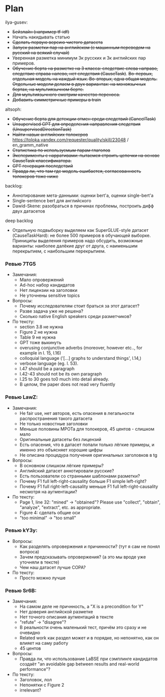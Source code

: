 # Plan

ilya-gusev:
- ~~Бейзлайн (например tf-idf)~~
- Начать накидывать статью
- ~~Сделать первую версию чистого датасета~~
- ~~Запуск разметки пар на английском (с машинным переводом на русский на всякий случай)~~
- Уверенная разметка минимум 3к русских и 3к английских пар примеров.
- ~~Обучение берта на разметке на 3 класса: следствие слева направо, следствие справа налево, нет следствия (CauseTask)~~. ~~Во-первых, отдельная модель на каждый язык. Во-вторых, одна общая модель. Отдельные модели делаем в двух вариантах: на моноязычных бертах, на мультиязычном берте.~~
- ~~Для мультиязычного смотрим качество переноса.~~
- ~~Добавить симметричные примеры в train~~


altsoph:
- ~~Обучение берта для детекции отмен среди следствий (CancelTask)~~
- ~~Unsupervised GPT для определения направления следствия (UnsupervisedDirectionTask)~~
- ~~Найти навык английских толокеров~~ https://toloka.yandex.com/requester/quality/skill/23048 / en_gramm_native
- ~~Статистика по используемым парам глаголов~~
- ~~Эксперименты с нарративами: пытаемся строить цепочки на основе CauseTask классификатора.~~
- ~~GPT генерация последствий~~
- ~~Правда ли, что там где модель ошибается, согласованность толокеров тоже ниже~~

backlog:
- Аннотирование мета-данными: оценки bert'а, оценки single-bert'а
- Single-sentence bert для английского
- Dawid-Skene: разобраться в причинах проблемы, построить дифф двух датасетов


deep backlog
- Отдельную подвыборку выделяем как SuperGLUE-style датасет (CauseTaskHard): не более 500 примеров в обучающей выборке. Приниципы выделения примеров надо обсудить, возможные варианты: наиболее далёкие друг от друга, с наименьшим перекрытием, с наибольшим перекрытием. 


### Ревью 7TG5
* Замечания:
  * Мало опровержений
  * Ad-hoc набор кандидатов
  * Нет лицензии на заголовки
  * Не уточнены sensitive topics
* Вопросы:
  * Почему исследователям стоит браться за этот датасет?
  * Разве задача уже не решена?
  * Сколько native English speakers среди разметчиков?
* По тексту:
  * section 3.8 не нужна
  * Figure 2 не нужна
  * Table 9 не нужна
  * GPT тоже выкинуть
  * overusing conjunctive adverbs (moreover, however etc.., for example in l. 15, l.16)
  * colloquial language ('[...] graphs to understand things', l.14,)
  * verbose language (eg. l. 53).
  * l.47 should be a paragraph
  * l.42-43 should not be its own paragraph
  * l.25 to 30 goes to0 much into detail already.
  * В целом, the paper does not read very fluently

### Ревью LawZ:
* Замечания:
  * Не fair use, нет авторов, есть опасения в легальности распространения такого датасета
  * Не только новостные заголовки
  * Меньше половины МРОТа для толокеров, 45 центов - слишком мало
  * Оригинальные датасеты без лицензий
  * Есть опасения, что в датасет попали только лёгкие примеры, и именно это объясняет хорошие цифры
  * Не описана процедура получения оригинальных заголовков в tg
* Вопросы:
  * В основном слишком лёгкие примеры?
  * Английский датасет аннотировали русские?
  * Есть пользователи со странными шаблонами разметки?
  * Почему F1 full left-right-causality больше F1 simple left-right?
  * Почему F1 full right-left-causality меньше F1 full left-right-causality несмотря на аугментации?
* По тексту:
  * Page 1, line 32: "mined" -> "obtained"? Please use "collect", "obtain", "analyze", "extract", etc. as appropriate.
  * Figure 4: сделать общие оси
  * "too minimal" -> "too small"

### Ревью kY3y:
* Вопросы:
  * Как разделять опровержения и причинности? (тут я сам не понял вопроса)
  * Зачем предсказывать опровержения? (а это мы вроде уже уточняли в тексте)
  * Чем наш датасет лучше COPA?
* По тексту:
  * Просто можно лучше

### Ревью Sr6B:
* Замечания:
  * На самом деле не причнность, а "X is a precondition for Y"
  * Нет доверия английской разметке
  * Нет точного описания аугментаций в тексте
  * "refute" -> "disagree"?
  * В реальности очень маленький тест, причём это сразу и не очевидно
  * Related work как раздел может и в порядке, но непонятно, как он влияет на саму работу
  * 45 центов
* Вопросы:
  * Правда ли, что использование LaBSE при сэмплинге кандидатов создаёт "an avoidable gap between results and real-world performance"?
* По тексту:
  * Заголовок, лол
  * Непонятки с Figure 2
  * irrelevant?

